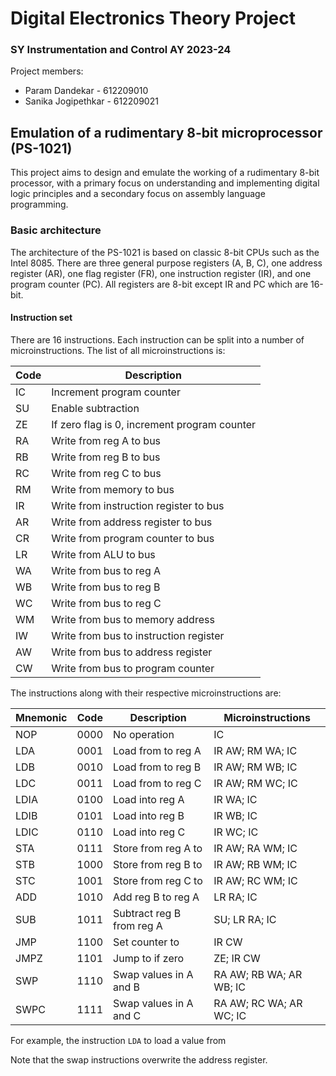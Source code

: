 # Digital Electronics Theory Project
### SY Instrumentation and Control AY 2023-24

Project members:
- Param Dandekar - 612209010
- Sanika Jogipethkar - 612209021

## Emulation of a rudimentary 8-bit microprocessor (PS-1021)

This project aims to design and emulate the working of a rudimentary 8-bit processor, with a primary focus on understanding and implementing digital logic principles and a secondary focus on assembly language programming.

### Basic architecture

The architecture of the PS-1021 is based on classic 8-bit CPUs such as the Intel 8085. There are three general purpose registers (A, B, C), one address register (AR), one flag register (FR), one instruction register (IR), and one program counter (PC). All registers are 8-bit except IR and PC which are 16-bit.

#### Instruction set

There are 16 instructions. Each instruction can be split into a number of microinstructions. The list of all microinstructions is:

| Code | Description                                  |
| ---- | -------------------------------------------- |
| IC   | Increment program counter                    |
| SU   | Enable subtraction                           |
| ZE   | If zero flag is 0, increment program counter |
| RA   | Write from reg A to bus                      |
| RB   | Write from reg B to bus                      |
| RC   | Write from reg C to bus                      |
| RM   | Write from memory to bus                     |
| IR   | Write from instruction register to bus       |
| AR   | Write from address register to bus           |
| CR   | Write from program counter to bus            |
| LR   | Write from ALU to bus                        |
| WA   | Write from bus to reg A                      |
| WB   | Write from bus to reg B                      |
| WC   | Write from bus to reg C                      |
| WM   | Write from bus to memory address             |
| IW   | Write from bus to instruction register       |
| AW   | Write from bus to address register           |
| CW   | Write from bus to program counter            |

The instructions along with their respective microinstructions are:

| Mnemonic   | Code | Description                | Microinstructions       |
| ---------- | ---- | -------------------------- | ----------------------- |
| NOP        | 0000 | No operation               | IC                      |
| LDA <addr> | 0001 | Load from <addr> to reg A  | IR AW; RM WA; IC        |
| LDB <addr> | 0010 | Load from <addr> to reg B  | IR AW; RM WB; IC        |
| LDC <addr> | 0011 | Load from <addr> to reg C  | IR AW; RM WC; IC        |
| LDIA <val> | 0100 | Load <val> into reg A      | IR WA; IC               |
| LDIB <val> | 0101 | Load <val> into reg B      | IR WB; IC               |
| LDIC <val> | 0110 | Load <val> into reg C      | IR WC; IC               |
| STA <addr> | 0111 | Store from reg A to <addr> | IR AW; RA WM; IC        |
| STB <addr> | 1000 | Store from reg B to <addr> | IR AW; RB WM; IC        |
| STC <addr> | 1001 | Store from reg C to <addr> | IR AW; RC WM; IC        |
| ADD        | 1010 | Add reg B to reg A         | LR RA; IC               |
| SUB        | 1011 | Subtract reg B from reg A  | SU; LR RA; IC           |
| JMP <val>  | 1100 | Set counter to <val>       | IR CW                   |
| JMPZ <val> | 1101 | Jump to <val> if zero      | ZE; IR CW               |
| SWP        | 1110 | Swap values in A and B     | RA AW; RB WA; AR WB; IC |
| SWPC       | 1111 | Swap values in A and C     | RA AW; RC WA; AR WC; IC |

For example, the instruction `LDA` to load a value from 

Note that the swap instructions overwrite the address register.